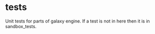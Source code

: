# tests

Unit tests for parts of galaxy engine. If a test is not in here then it is in sandbox_tests.